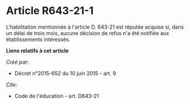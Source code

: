 # Article R643-21-1

L'habilitation mentionnée à l'article D. 643-21 est réputée acquise si, dans un délai de trois mois, aucune décision de refus
n'a été notifiée aux établissements intéressés.

**Liens relatifs à cet article**

_Créé par_:

  - Décret n°2015-652 du 10 juin 2015 - art. 9

_Cite_:

  - Code de l'éducation - art. D643-21

